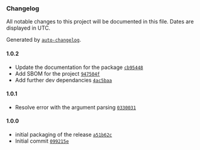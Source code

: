 ### Changelog

All notable changes to this project will be documented in this file. Dates are displayed in UTC.

Generated by [`auto-changelog`](https://github.com/CookPete/auto-changelog).

#### 1.0.2

- Update the documentation for the package [`cb95448`](https://github.com/ElCapitanSponge/symnode/commit/cb954484a2f621005ebc2771d35a93f64ba3bf61)
- Add SBOM for the project [`947504f`](https://github.com/ElCapitanSponge/symnode/commit/947504f8d6052fb398ffd88715e4fafaa8d67905)
- Add further dev dependancies [`4ac5baa`](https://github.com/ElCapitanSponge/symnode/commit/4ac5baa5d1e9a0c8eda53460d6f5adb98ba33411)

#### 1.0.1

- Resolve error with the argument parsing [`0330031`](https://github.com/ElCapitanSponge/symnode/commit/0330031b413a41ec67ac30e055d747c66058d785)


#### 1.0.0

- initial packaging of the release [`a51b62c`](https://github.com/ElCapitanSponge/symnode/commit/a51b62c39ba9408f3361231972a176efc5a640a0)
- Initial commit [`099215e`](https://github.com/ElCapitanSponge/symnode/commit/099215e2ab0925034994b383bfa60df718b4556d)